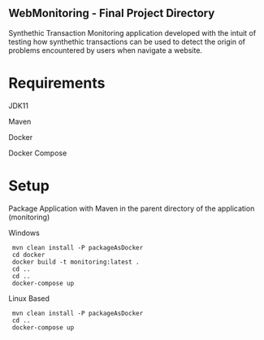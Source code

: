 ## WebMonitoring - Final Project Directory

Synthethic Transaction Monitoring application developed with the intuit of testing how synthethic transactions can be used to detect the origin of problems encountered by users when navigate a website.

# Requirements

JDK11

Maven

Docker

Docker Compose

# Setup

Package Application with Maven in the parent directory of the application (monitoring)

Windows  
```
 mvn clean install -P packageAsDocker
 cd docker
 docker build -t monitoring:latest .
 cd .. 
 cd ..
 docker-compose up
```

Linux Based 
```
 mvn clean install -P packageAsDocker
 cd ..
 docker-compose up
```
